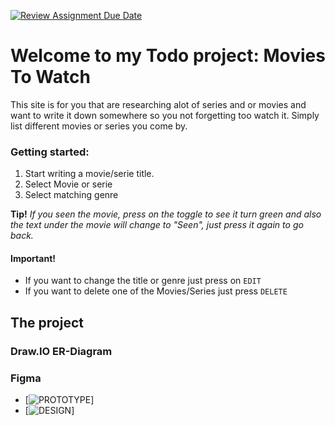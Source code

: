 [![Review Assignment Due Date](https://classroom.github.com/assets/deadline-readme-button-22041afd0340ce965d47ae6ef1cefeee28c7c493a6346c4f15d667ab976d596c.svg)](https://classroom.github.com/a/5k4uDUDX)

# Welcome to my Todo project: **Movies To Watch** #

This site is for you that are researching alot of series and or movies and want to write it down somewhere so you not forgetting too watch it. Simply list different movies or series you come by.
### Getting started: ###
1. Start writing a movie/serie title.
2. Select Movie or serie
3. Select matching genre

**Tip!** *If you seen the movie, press on the toggle to see it turn green and also the text under the movie will change to "Seen", just press it again to go back.* 



#### Important! ####
- If you want to change the title or genre just press on `EDIT`
- If you want to delete one of the Movies/Series  just press `DELETE`

## The project ##
### Draw.IO ER-Diagram ###



### Figma ###
 - [![PROTOTYPE](https://www.figma.com/proto/sUkx6qQcZKm3SRwoWq8tUV/U03---TODO-LIST?node-id=0-1&t=cXyTPyP4E3QLD335-1)]
 - [![DESIGN](https://www.figma.com/design/sUkx6qQcZKm3SRwoWq8tUV/U03---TODO-LIST?node-id=0-1&t=cXyTPyP4E3QLD335-1)]


